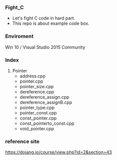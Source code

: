 ### Fight_C
- Let's fight C code in hard part.
- This repo is about example code box.

### Enviroment
  Win 10 / Visual Studio 2015 Community 
### Index

1. Pointer 
   - address.cpp
   - pointer.cpp
   - pointer_size.cpp
   - dereference.cpp
   - dereference_assign.cpp
   - dereference_assignB.cpp
   - pointer_type.cpp
   - pointer_const.cpp
   - const_pointer.cpp
   - const_pointerto_const.cpp
   - void_pointer.cpp
   
     
### reference site
   https://dojang.io/course/view.php?id=2&section=43
